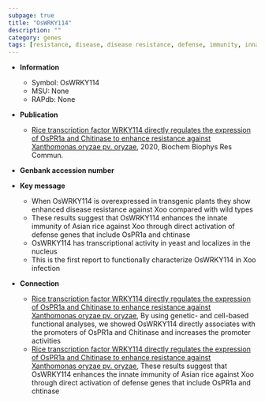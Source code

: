 ```yaml
---
subpage: true
title: "OsWRKY114"
description: ""
category: genes
tags: [resistance, disease, disease resistance, defense, immunity, innate immunity, nucleus,  xoo ]
---
```


* **Information**  
    + Symbol: OsWRKY114  
    + MSU: None  
    + RAPdb: None  

* **Publication**  
    + [Rice transcription factor WRKY114 directly regulates the expression of OsPR1a and Chitinase to enhance resistance against Xanthomonas oryzae pv. oryzae](http://www.ncbi.nlm.nih.gov/pubmed?term=Rice+transcription+factor+WRKY114+directly+regulates+the+expression+of+OsPR1a+and+Chitinase+to+enhance+resistance+against+Xanthomonas+oryzae+pv.+oryzae%5BTitle%5D), 2020, Biochem Biophys Res Commun.

* **Genbank accession number**  

* **Key message**  
    + When OsWRKY114 is overexpressed in transgenic plants they show enhanced disease resistance against Xoo compared with wild types
    + These results suggest that OsWRKY114 enhances the innate immunity of Asian rice against Xoo through direct activation of defense genes that include OsPR1a and chtinase
    + OsWRKY114 has transcriptional activity in yeast and localizes in the nucleus
    + This is the first report to functionally characterize OsWRKY114 in Xoo infection

* **Connection**  
    + [Rice transcription factor WRKY114 directly regulates the expression of OsPR1a and Chitinase to enhance resistance against Xanthomonas oryzae pv. oryzae](http://www.ncbi.nlm.nih.gov/pubmed?term=Rice+transcription+factor+WRKY114+directly+regulates+the+expression+of+OsPR1a+and+Chitinase+to+enhance+resistance+against+Xanthomonas+oryzae+pv.+oryzae%5BTitle%5D),  By using genetic- and cell-based functional analyses, we showed OsWRKY114 directly associates with the promoters of OsPR1a and Chitinase and increases the promoter activities
    + [Rice transcription factor WRKY114 directly regulates the expression of OsPR1a and Chitinase to enhance resistance against Xanthomonas oryzae pv. oryzae](http://www.ncbi.nlm.nih.gov/pubmed?term=Rice+transcription+factor+WRKY114+directly+regulates+the+expression+of+OsPR1a+and+Chitinase+to+enhance+resistance+against+Xanthomonas+oryzae+pv.+oryzae%5BTitle%5D),  These results suggest that OsWRKY114 enhances the innate immunity of Asian rice against Xoo through direct activation of defense genes that include OsPR1a and chtinase



